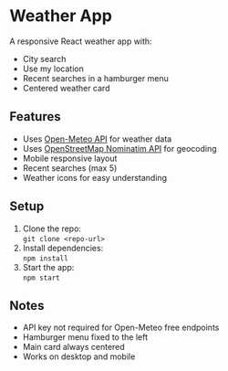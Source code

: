 # Weather App

A responsive React weather app with:
- City search
- Use my location
- Recent searches in a hamburger menu
- Centered weather card

## Features
- Uses [Open-Meteo API](https://open-meteo.com) for weather data
- Uses [OpenStreetMap Nominatim API](https://nominatim.org) for geocoding
- Mobile responsive layout
- Recent searches (max 5)
- Weather icons for easy understanding

## Setup
1. Clone the repo:  
   `git clone <repo-url>`
2. Install dependencies:  
   `npm install`
3. Start the app:  
   `npm start`

## Notes
- API key not required for Open-Meteo free endpoints
- Hamburger menu fixed to the left
- Main card always centered
- Works on desktop and mobile

